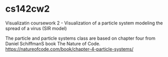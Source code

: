 # cs142cw2
Visualizatin coursework 2 - Visualization of a particle system modeling the spread of a virus (SIR model)

The particle and particle systems class are based on chapter four from Daniel SchiffmanS book The Nature of Code.
https://natureofcode.com/book/chapter-4-particle-systems/
